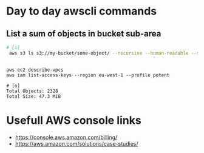 # Day to day awscli commands


## List a sum of objects in bucket sub-area

```bash
# [i]
 aws s3 ls s3://my-bucket/some-object/ --recursive --human-readable --summarize | awk '{$1=$1}1' | tail -n 2

```

## 

```
aws ec2 describe-vpcs 
aws iam list-access-keys --region eu-west-1 --profile potent
```


```
# [o]
Total Objects: 2328
Total Size: 47.3 MiB
```


# Usefull AWS console links

- https://console.aws.amazon.com/billing/
- https://aws.amazon.com/solutions/case-studies/
